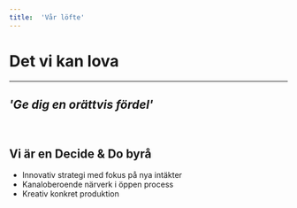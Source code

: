 ```yaml
---
title:	'Vår löfte'
---
```


# Det vi kan lova
---
## *'Ge dig en orättvis fördel'*

<br/>

## Vi är en Decide &amp; Do byrå
- Innovativ strategi med fokus på nya intäkter
- Kanaloberoende närverk i öppen process 
- Kreativ konkret produktion

